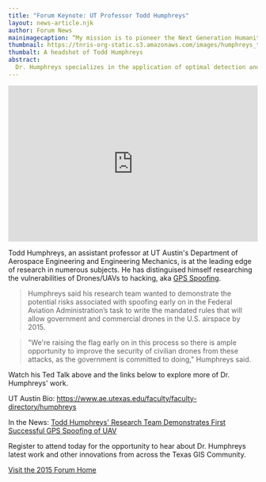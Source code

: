 ```yaml
---
title: "Forum Keynote: UT Professor Todd Humphreys"
layout: news-article.njk
author: Forum News
mainimagecaption: “My mission is to pioneer the Next Generation Humanitarian Technologies”
thumbnail: https://tnris-org-static.s3.amazonaws.com/images/humphreys_th.jpg
thumbalt: A headshot of Todd Humphreys
abstract:
  Dr. Humphreys specializes in the application of optimal detection and estimation techniques to problems in satellite navigation, autonomous systems, and signal processing.
---
```


<iframe width="100%" height="315" src="https://www.youtube.com/embed/r4UdHE3JNnU" frameborder="0" allowfullscreen></iframe>

Todd Humphreys, an assistant professor at UT Austin's Department of Aerospace Engineering and Engineering Mechanics, is at the leading edge of research in numerous subjects. He has distinguised himself researching the vulnerabilities of Drones/UAVs to hacking, aka [GPS Spoofing](http://www.ae.utexas.edu/news/features/todd-humphreys-research-team-demonstrates-first-successful-gps-spoofing-of-uav).

> Humphreys said his research team wanted to demonstrate the potential risks associated with spoofing early on in the Federal Aviation Administration’s task to write the mandated rules that will allow government and commercial drones in the U.S. airspace by 2015.

> "We're raising the flag early on in this process so there is ample opportunity to improve the security of civilian drones from these attacks, as the government is committed to doing," Humphreys said.

Watch his Ted Talk above and the links below to explore more of Dr. Humphreys' work.

UT Austin Bio: https://www.ae.utexas.edu/faculty/faculty-directory/humphreys

In the News: [Todd Humphreys' Research Team Demonstrates First Successful GPS Spoofing of UAV](http://www.ae.utexas.edu/news/features/todd-humphreys-research-team-demonstrates-first-successful-gps-spoofing-of-uav)

Register to attend today for the opportunity to hear about Dr. Humphreys latest work and other innovations from across the Texas GIS Community.

<a href="/texas-gis-forum/2015" class="btn btn-lg btn-danger">Visit the 2015 Forum Home</a>

